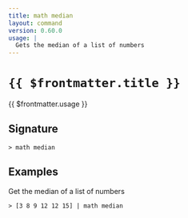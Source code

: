 ```yaml
---
title: math median
layout: command
version: 0.60.0
usage: |
  Gets the median of a list of numbers
---
```


# `{{ $frontmatter.title }}`

<div style='white-space: pre-wrap;'>{{ $frontmatter.usage }}</div>

## Signature

`> math median `

## Examples

Get the median of a list of numbers

```shell
> [3 8 9 12 12 15] | math median
```
